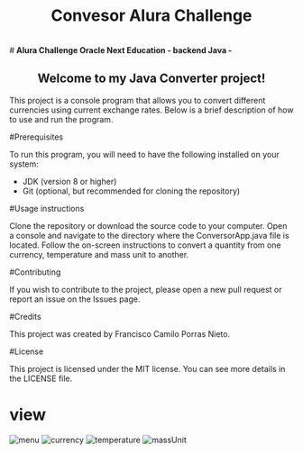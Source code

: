<h1 align="center"> Convesor Alura Challenge</h1>
<br>
#<b> Alura Challenge Oracle Next Education - backend Java - </b>

<h2 align="center">Welcome to my Java Converter project!</h2>

This project is a console program that allows you to convert different currencies using current exchange rates. Below is a brief description of how to use and run the program.

#Prerequisites

To run this program, you will need to have the following installed on your system:

- JDK (version 8 or higher)
- Git (optional, but recommended for cloning the repository)

#Usage instructions

Clone the repository or download the source code to your computer.
Open a console and navigate to the directory where the ConversorApp.java file is located.
Follow the on-screen instructions to convert a quantity from one currency, temperature and mass unit to another.

#Contributing

If you wish to contribute to the project, please open a new pull request or report an issue on the Issues page.

#Credits

This project was created by Francisco Camilo Porras Nieto.

#License

This project is licensed under the MIT license. You can see more details in the LICENSE file.
# view 
![menu](https://user-images.githubusercontent.com/112147679/223951094-3a48ec0d-ded2-4a12-aa4e-f53dc15a310c.png)
![currency](https://user-images.githubusercontent.com/112147679/223951137-9b2aa1ce-a049-4eaa-b524-2b6029beb5ff.png)
![temperature](https://user-images.githubusercontent.com/112147679/223951178-77777370-d852-45ea-9c51-d8293e9f809f.png)
![massUnit](https://user-images.githubusercontent.com/112147679/223951207-09f5eabe-b20e-4165-b060-10c9560761ae.png)


